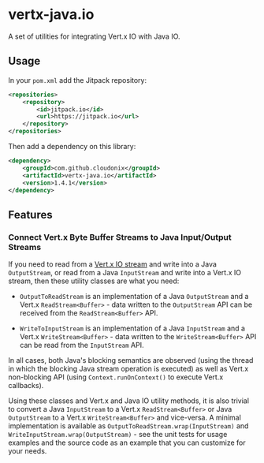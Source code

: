 # vertx-java.io
A set of utilities for integrating Vert.x IO with Java IO.

## Usage

In your `pom.xml` add the Jitpack repository:

```xml
<repositories>
	<repository>
    	<id>jitpack.io</id>
        <url>https://jitpack.io</url>
	</repository>
</repositories>
```

Then add a dependency on this library:
```xml
<dependency>
    <groupId>com.github.cloudonix</groupId>
    <artifactId>vertx-java.io</artifactId>
    <version>1.4.1</version>
</dependency>
```

## Features

### Connect Vert.x Byte Buffer Streams to Java Input/Output Streams

If you need to read from a [Vert.x IO stream](https://vertx.io/docs/vertx-core/java/#streams) and write into a Java `OutputStream`,
or read from a Java `InputStream` and write into a Vert.x IO stream, then these utility classes are what you need:

* `OutputToReadStream` is an implementation of a Java `OutputStream` and a Vert.x `ReadStream<Buffer>` - data written  to the
  `OutputStream` API can be received from the `ReadStream<Buffer>` API.

* `WriteToInputStream` is an implementation of a Java `InputStream` and a Vert.x `WriteStream<Buffer>` - data written to the
  `WriteStream<Buffer>` API can be read from the `InputStream` API.

In all cases, both Java's blocking semantics are observed (using the thread in which the blocking Java stream operation is executed)
as well as Vert.x non-blocking API (using `Context.runOnContext()` to execute Vert.x callbacks).

Using these classes and Vert.x and Java IO utility methods, it is also trivial to convert a Java `InputStream` to a Vert.x
`ReadStream<Buffer>` or Java `OutputStream` to a Vert.x `WriteStream<Buffer>` and vice-versa.
A minimal implementation is available as `OutputToReadStream.wrap(InputStream)` and `WriteInputStream.wrap(OutputStream)`  - see the
unit tests for usage examples and the source code as an example that you can customize for your needs.
